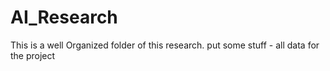# AI_Research
This is a well Organized folder of this research.
put some stuff - all data for the project
